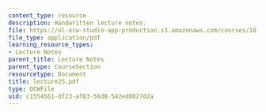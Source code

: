 ```yaml
---
content_type: resource
description: Handwritten lecture notes.
file: https://ol-ocw-studio-app-production.s3.amazonaws.com/courses/18-704-seminar-in-algebra-and-number-theory-rational-points-on-elliptic-curves-fall-2004/c1554561df23af8356d8542ed0827d2a_lecture25.pdf
file_type: application/pdf
learning_resource_types:
- Lecture Notes
parent_title: Lecture Notes
parent_type: CourseSection
resourcetype: Document
title: lecture25.pdf
type: OCWFile
uid: c1554561-df23-af83-56d8-542ed0827d2a
---
```

